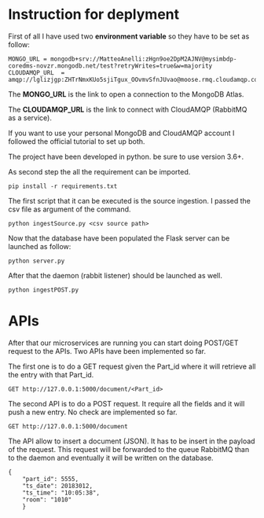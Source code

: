 Instruction for deplyment
=====================
First of all I have used two **environment variable** so they have to be set as follow:
```
MONGO_URL = mongodb+srv://MatteoAnelli:zHgn9oe2DpM2AJNV@mysimbdp-coredms-novzr.mongodb.net/test?retryWrites=true&w=majority
CLOUDAMQP_URL  = amqp://lglizjgp:ZHTrNmxKUo5sjiTgux_OOvmvSfnJUvao@moose.rmq.cloudamqp.com/lglizjgp
```
The **MONGO_URL** is the link to open a connection to the MongoDB Atlas.

The **CLOUDAMQP_URL** is the link to connect with CloudAMQP (RabbitMQ as a service).

If you want to use your personal MongoDB and CloudAMQP account I followed the official tutorial to set up both.

The project have been developed in python. be sure to use version 3.6+.

As second step the all the requirement can be imported.
```
pip install -r requirements.txt
```

The first script that it can be executed is the source ingestion. I passed the csv file as argument of the command.
```
python ingestSource.py <csv source path>
```
Now that the database have been populated the Flask server can be launched as follow:
```
python server.py
```

After that the daemon (rabbit listener) should be launched as well.
```
python ingestPOST.py
```

# APIs

After that our microservices are running you can start doing POST/GET request to the APIs.
Two APIs have been implemented so far.

The first one is to do a GET request given the Part_id where it will retrieve all the entry with that Part_id.
```
GET http://127.0.0.1:5000/document/<Part_id>
```

The second API is to do a POST request. It require all the fields and it will push a new entry. No check are implemented so far.
```
GET http://127.0.0.1:5000/document
```
The API allow to insert a document (JSON). It has to be insert in the payload of the request. This request will
be forwarded to the queue RabbitMQ than to the daemon and eventually it will be written on the database.

```
{
    "part_id": 5555,
    "ts_date": 20183012,
    "ts_time": "10:05:38",
    "room": "1010"
    }
```

